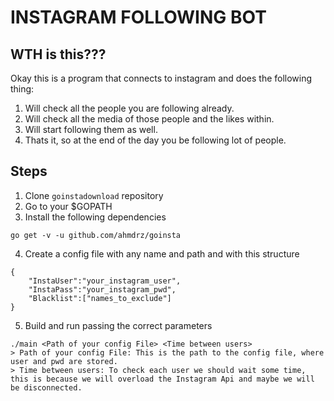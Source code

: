 # INSTAGRAM FOLLOWING BOT

## WTH is this???

Okay this is a program that connects to instagram and does the following thing:

1. Will check all the people you are following already.
2. Will check all the media of those people and the likes within.
3. Will start following them as well.
4. Thats it, so at the end of the day you be following lot of people.
 
## Steps

1. Clone ```goinstadownload``` repository
2. Go to your $GOPATH 
3. Install the following dependencies 
``` 
go get -v -u github.com/ahmdrz/goinsta
```
4. Create a config file with any name and path and with this structure
```
{ 
	"InstaUser":"your_instagram_user",
	"InstaPass":"your_instagram_pwd",
	"Blacklist":["names_to_exclude"]
}
```
5. Build and run passing the correct parameters
```
./main <Path of your config File> <Time between users> 
> Path of your config File: This is the path to the config file, where user and pwd are stored.
> Time between users: To check each user we should wait some time, this is because we will overload the Instagram Api and maybe we will be disconnected.
```
